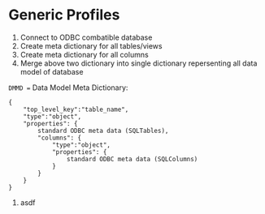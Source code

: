 # Generic Profiles

1. Connect to ODBC combatible database
1. Create meta dictionary for all tables/views
1. Create meta dictionary for all columns
1. Merge above two dictionary into single dictionary repersenting all data model of database

`DMMD =` Data Model Meta Dictionary:

    {
        "top_level_key":"table_name",
        "type":"object",
        "properties": {
            standard ODBC meta data (SQLTables),
            "columns": {
                "type":"object",
                "properties": {
                    standard ODBC meta data (SQLColumns)
                }
            }
        }
    }

1. asdf